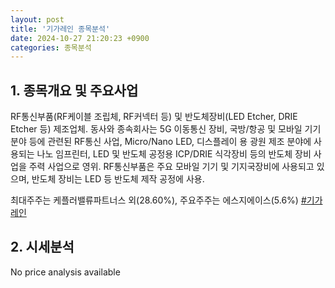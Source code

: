 ```yaml
---
layout: post
title: '기가레인 종목분석'
date: 2024-10-27 21:20:23 +0900
categories: 종목분석
---
```


## 1. 종목개요 및 주요사업

RF통신부품(RF케이블 조립체, RF커넥터 등) 및 반도체장비(LED Etcher, DRIE Etcher 등) 제조업체. 동사와 종속회사는 5G 이동통신 장비, 국방/항공 및 모바일 기기 분야 등에 관련된 RF통신 사업, Micro/Nano LED, 디스플레이 용 광원 제조 분야에 사용되는 나노 임프린터, LED 및 반도체 공정용 ICP/DRIE 식각장비 등의 반도체 장비 사업을 주력 사업으로 영위. RF통신부품은 주요 모바일 기기 및 기지국장비에 사용되고 있으며, 반도체 장비는 LED 등 반도체 제작 공정에 사용.

최대주주는 케플러밸류파트너스 외(28.60%), 주요주주는 에스지에이스(5.6%)
[#기가레인](#)

## 2. 시세분석

No price analysis available
